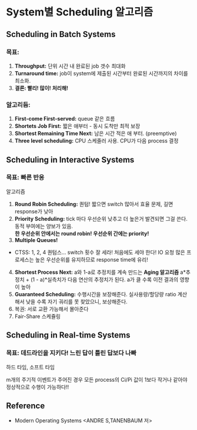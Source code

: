 # System별 Scheduling 알고리즘
## Scheduling in Batch Systems
### 목표: 
1. **Throughput:** 단위 시간 내 완료된 job 갯수 최대화
2. **Turnaround time:** job이 system에 제출된 시간부터 완료된 시간까지의 차이를 최소화.
3. **결론: 빨리! 많이! 처리해!**

### 알고리듬:
1. **First-come First-served:** queue 같은 흐름
2. **Shortets Job First:** 짧은 애부터 - 동시 도착만 최적 보장
3. **Shortest Remaining Time Next:** 남은 시간 적은 애 부터. (preemptive)
4. **Three level scheduling:** CPU 스케줄러 사용. CPU가 다음 process 결정

## Scheduling in Interactive Systems
### 목표: 빠른 반응
알고리즘
1. **Round Robin Scheduling:** 퀀텀! 짧으면 switch 많아서 효율 문제, 길면 response가 낮아
2. **Priority Scheduling:** tick 마다 우선순위 낮추고 더 높은거 발견되면 그걸 쓴다. 동적 부여에는 양보가 있음. <br> **한 우선순위 안에서는 round robin! 우선순위 간에는 priority!**
3. **Multiple Queues!**
- CTSS: 1, 2, 4 퀀텀스... switch 횟수 잘 세라! 처음에도 세야 한다! IO 요청 많은 프로세스는 높은 우선순위를 유지하므로 response time에 유리!
4. **Shortest Process Next:** a와 1-a로 추정치를 계속 만드는 **Aging 알고리즘** a*추정치 + (1 - a)\*실측치가 다음 연산의 추정치가 된다. a가 클 수록 이전 결과의 영향이 높아
5. **Guaranteed Scheduling:** 수행시간을 보장해준다. 실사용량/할당량 ratio 계산해서 낮을 수록 자기 궈리를 못 찾았으니, 보상해준다.
6. 복권: 서로 교환 가능해서 몰아준다
7. Fair-Share 스케쥴링

## Scheduling in Real-time Systems
### 목표: 데드라인을 지키다! 느린 답이 틀린 답보다 나빠

하드 타임, 소프트 타임 <br>

m개의 주기적 이벤트가 주어진 경우 모든 process의 Ci/Pi 값이 1보다 작거나 같아야 정상적으로 수행이 가능하다!!



## Reference
- Modern Operating Systems \<ANDRE S,TANENBAUM 저>
